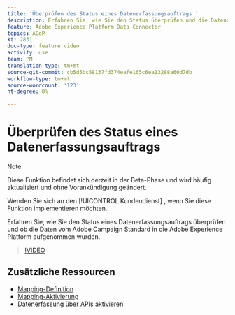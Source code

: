 ```yaml
---
title: 'Überprüfen des Status eines Datenerfassungsauftrags '
description: Erfahren Sie, wie Sie den Status überprüfen und die Datenzuordnung ändern können.
feature: Adobe Experience Platform Data Connector
topics: ACoP
kt: 2831
doc-type: feature video
activity: use
team: PM
translation-type: tm+mt
source-git-commit: cb5d5bc58137fd374eafe165c6ea13288a60d7db
workflow-type: tm+mt
source-wordcount: '123'
ht-degree: 8%

---
```



# Überprüfen des Status eines Datenerfassungsauftrags

>[!NOTE]
>
>Diese Funktion befindet sich derzeit in der Beta-Phase und wird häufig aktualisiert und ohne Vorankündigung geändert.
>
>Wenden Sie sich an den [!UICONTROL Kundendienst] , wenn Sie diese Funktion implementieren möchten.

Erfahren Sie, wie Sie den Status eines Datenerfassungsauftrags überprüfen und ob die Daten vom Adobe Campaign Standard in die Adobe Experience Platform aufgenommen wurden.

>[!VIDEO](https://video.tv.adobe.com/v/27268?quality=12)

## Zusätzliche Ressourcen

* [Mapping-Definition](https://docs.adobe.com/content/help/en/campaign-standard/using/administrating/mapping-campaign-and-aep-data/aep-mapping-definition.html)
* [Mapping-Aktivierung](https://docs.adobe.com/content/help/en/campaign-standard/using/administrating/mapping-campaign-and-aep-data/aep-mapping-activation.html)
* [Datenerfassung über APIs aktivieren](https://docs.adobe.com/content/help/en/campaign-standard/using/administrating/mapping-campaign-and-aep-data/aep-triggering-data-ingestion.html)
